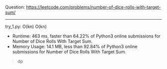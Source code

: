 Question: https://leetcode.com/problems/number-of-dice-rolls-with-target-sum/

---

try_1.py: O(kn) O(kn)

* Runtime: 463 ms, faster than 64.22% of Python3 online submissions for Number of Dice Rolls With Target Sum.
* Memory Usage: 14.1 MB, less than 92.84% of Python3 online submissions for Number of Dice Rolls With Target Sum.

> dp
